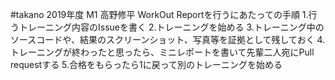 #takano
2019年度 M1 高野修平
WorkOut Reportを行うにあたっての手順
1.行うトレーニング内容のIssueを書く
2.トレーニングを始める
3.トレーニング中のソースコードや、結果のスクリーンショット、写真等を証拠として残しておく
4.トレーニングが終わったと思ったら、ミニレポートを書いて先輩二人宛にPull requestする
5.合格をもらったら1に戻って別のトレーニングを始める
